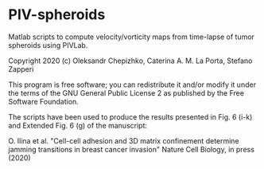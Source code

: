 # PIV-spheroids
Matlab scripts to compute velocity/vorticity maps from time-lapse of tumor spheroids using PIVLab.

Copyright 2020 (c) Oleksandr Chepizhko, Caterina A. M. La Porta, Stefano Zapperi 

This program is free software; you can redistribute it and/or modify it under the terms of the GNU General Public License 2 as published by  the Free Software Foundation.
    
The scripts have been used to produce the results presented in Fig. 6 (i-k) and Extended Fig. 6 (g)
of the manuscript:

O. Ilina et al.
"Cell-cell adhesion and 3D matrix confinement determine jamming transitions in breast cancer invasion"
Nature Cell Biology, in press (2020)



